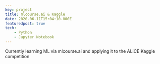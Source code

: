 ```yaml
---
key: project
title: mlcourse.ai & Kaggle
date: 2020-06-11T15:04:10.000Z
featuredpost: true
tech:
    - Python
    - Jupyter Notebook
---
```


 Currently learning ML via mlcourse.ai and applying it to the ALICE Kaggle competition 


